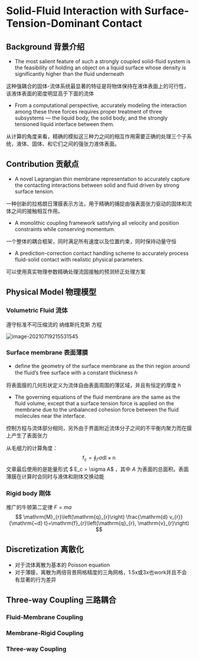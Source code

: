 # Solid-Fluid Interaction with Surface-Tension-Dominant Contact

## Background 背景介绍

+ The most salient feature of such a strongly coupled solid-fluid system is the feasibility of holding an object on a liquid surface whose density is significantly higher than the fluid underneath

这种强耦合的固体-流体系统最显著的特征是将物体保持在液体表面上的可行性，该液体表面的密度明显高于下面的流体

+ From a computational perspective, accurately modeling the interaction among these three forces requires proper treatment of three subsystems — the liquid body, the solid body, and the strongly tensioned liquid interface between them.

从计算的角度来看，精确的模拟这三种力之间的相互作用需要正确的处理三个子系统，液体、固体、和它们之间的强张力液体表面。

## Contribution 贡献点

+ A novel Lagrangian thin membrane representation to accurately capture the  contacting interactions between solid and fluid driven by strong surface  tension.

一种创新的拉格朗日薄膜表示方法，用于精确的捕捉由强表面张力驱动的固体和流体之间的接触相互作用。

+ A monolithic coupling framework satisfying all velocity and position constraints  while conserving momentum.

一个整体的耦合框架，同时满足所有速度以及位置约束，同时保持动量守恒

+ A prediction-correction contact handling scheme to accurately process  fluid-solid contact with realistic physical parameters.

可以使用真实物理参数精确处理流固接触的预测矫正处理方案

## Physical Model 物理模型

###  Volumetric Fluid 流体

遵守标准不可压缩流的 纳维斯托克斯 方程

![image-20210719215531545](D:\Workspace\ComputerGraphicsLearning\works\figs\navier-stokes.png)

### Surface membrane 表面薄膜

+ define the geometry of the surface membrane as the thin region around the  fluid’s free surface with a constant thickness ℎ

将表面膜的几何形状定义为流体自由表面周围的薄区域，并且有恒定的厚度 ℎ

+ The governing equations of the fluid membrane are the same as the fluid volume,  except that a surface tension force is applied on the membrane due to the  unbalanced cohesion force between the fluid molecules near the interface.

控制方程与流体部分相同，另外由于界面附近流体分子之间的不平衡内聚力而在膜上产生了表面张力

从毛细力的计算角度：
$$
\mathrm{f}_{c}=\oint_{\Gamma} \sigma \mathrm{d} \mathrm{l} \times \mathrm{n}
$$
文章最后使用的是能量形式 $ E_c = \sigma A$ ，其中 $A$ 为表面的总面积。表面薄膜在计算时会同时与液体和刚体交换动能

### Rigid body 刚体

推广的牛顿第二定律 $F = ma$
$$
\mathrm{M}_{r}\left(\mathrm{q}_{r}\right) \frac{\mathrm{d} v_{r}}{\mathrm{~d} t}=\mathrm{f}_{r}\left(\mathrm{q}_{r}, \mathrm{v}_{r}\right)
$$

## Discretization 离散化

+ 对于流体离散为基本的 Poisson equation
+ 对于薄膜，离散为两倍背景网格精度的三角网格，1.5x或3x也work并且不会有显著的行为差异



## Three-way Coupling 三路耦合

### Fluid-Membrane Coupling

### Membrane-Rigid Coupling

### Three-way Coupling





